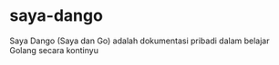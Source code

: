 # saya-dango
Saya Dango (Saya dan Go) adalah dokumentasi pribadi dalam belajar Golang secara kontinyu

